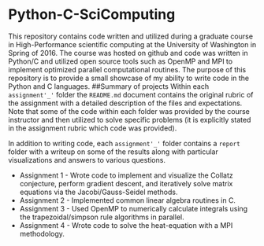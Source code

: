 # Python-C-SciComputing

This repository contains code written and utilized during a graduate course in High-Performance scientific computing at the University of Washington in Spring of 2016. The course was hosted on github and code was written in Python/C and utilized open source tools such as OpenMP and MPI to implement optimized parallel computational routines. The purpose of this repository is to provide a small showcase of my ability to write code in the Python and C languages.
##Summary of projects
Within each `assignment'_'` folder the `README.md` document contains the original rubric of the assignment with a detailed description of the files and expectations. Note that some of the code within each folder was provided by the course instructor and then utilized to solve specific problems (it is explicitly stated in the assignment rubric which code was provided). 

In addition to writing code, each `assignment'_'` folder contains a `report` folder with a writeup on some of the results along with particular visualizations and answers to various questions.

* Assignment 1 - Wrote code to implement and visualize the Collatz conjecture, perform gradient descent, and iteratively solve matrix equations via the Jacobi/Gauss-Seidel methods. 
* Assignment 2 - Implemented common linear algebra routines in C.
* Assignment 3 - Used OpenMP to numerically calculate integrals using the trapezoidal/simpson rule algorithms in parallel. 
* Assignment 4 - Wrote code to solve the heat-equation with a MPI methodology.

 
